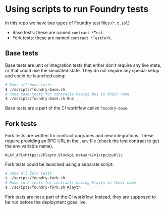 # Using scripts to run Foundry tests

In this repo we have two types of Foundry test files (`*.t.sol`)

- Base tests: these are named `contract *Test`.
- Fork tests: these are named `contract *TestFork`.

## Base tests

Base tests are unit or integration tests that either don't require any live state, or that could use the simulated state.
They do not require any special setup and could be launched using:

```bash
# Runs all base tests
$ ./scripts/foundry-base.sh
# Runs base tests for contracts having Bus in their name
$ ./scripts/foundry-base.sh Bus
```

Base tests are a part of the CI workflow called `foundry-base`.

## Fork tests

Fork tests are written for contract upgrades and new integrations. These require providing an RPC URL in the `.env` file (check the test contract to get the env variable name).

```
KLAY_API=https://klaytn.blockpi.network/v1/rpc/public
```

Fork tests could be launched using a separate script:

```bash
# Runs all fork tests
$ ./scripts/foundry-fork.sh
# Runs fork tests for contracts having Klaytn in their name
$ ./scripts/foundry-fork.sh Klaytn
```

Fork tests are not a part of the CI workflow. Instead, they are supposed to be run before the deployment goes live.
